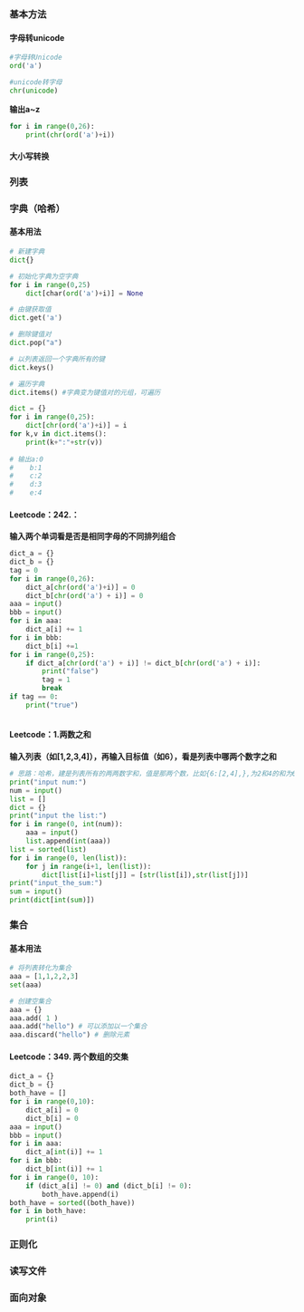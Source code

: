 ### 基本方法

#### 字母转unicode

```python
#字母转Unicode
ord('a')

#unicode转字母
chr(unicode)
```

**输出a~z**

```python
for i in range(0,26):
    print(chr(ord('a')+i))
```

#### 大小写转换



### 列表

### 字典（哈希）

#### 基本用法

```python
# 新建字典
dict{}

# 初始化字典为空字典
for i in range(0,25)
	dict[char(ord('a')+i)] = None

# 由键获取值
dict.get('a')

# 删除键值对
dict.pop("a")

# 以列表返回一个字典所有的键
dict.keys()

# 遍历字典
dict.items() #字典变为键值对的元组，可遍历

dict = {}
for i in range(0,25):
    dict[chr(ord('a')+i)] = i
for k,v in dict.items():
    print(k+":"+str(v))
    
# 输出a:0
#    b:1
#    c:2
#    d:3
#    e:4
```



#### Leetcode：242.：

**输入两个单词看是否是相同字母的不同排列组合**

```python
dict_a = {}
dict_b = {}
tag = 0
for i in range(0,26):
    dict_a[chr(ord('a')+i)] = 0
    dict_b[chr(ord('a') + i)] = 0
aaa = input()
bbb = input()
for i in aaa:
    dict_a[i] += 1
for i in bbb:
    dict_b[i] +=1
for i in range(0,25):
    if dict_a[chr(ord('a') + i)] != dict_b[chr(ord('a') + i)]:
        print("false")
        tag = 1
        break
if tag == 0:
    print("true")



```

#### Leetcode：1.两数之和

**输入列表（如[1,2,3,4]），再输入目标值（如6），看是列表中哪两个数字之和**

```python
# 思路：哈希，建是列表所有的两两数字和，值是那两个数，比如{6:[2,4],},为2和4的和为6，由答案找过程
print("input num:")
num = input()
list = []
dict = {}
print("input the list:")
for i in range(0, int(num)):
    aaa = input()
    list.append(int(aaa))
list = sorted(list)
for i in range(0, len(list)):
    for j in range(i+1, len(list)):
        dict[list[i]+list[j]] = [str(list[i]),str(list[j])]
print("input_the_sum:")
sum = input()
print(dict[int(sum)])

```



### 集合

#### 基本用法

```python
# 将列表转化为集合
aaa = [1,1,2,2,3]
set(aaa)

# 创建空集合
aaa = {}
aaa.add( 1 )
aaa.add("hello") # 可以添加以一个集合
aaa.discard("hello") # 删除元素
```



#### Leetcode：349. 两个数组的交集

```python
dict_a = {}
dict_b = {}
both_have = []
for i in range(0,10):
    dict_a[i] = 0
    dict_b[i] = 0
aaa = input()
bbb = input()
for i in aaa:
    dict_a[int(i)] += 1
for i in bbb:
    dict_b[int(i)] += 1
for i in range(0, 10):
    if (dict_a[i] != 0) and (dict_b[i] != 0):
        both_have.append(i)
both_have = sorted((both_have))
for i in both_have:
    print(i)

```



### 正则化

### 读写文件

### 面向对象